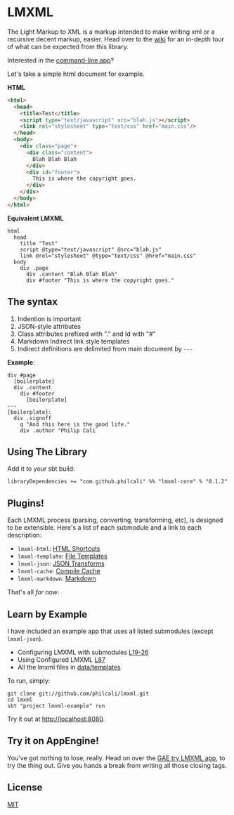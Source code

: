 # LMXML

The Light Markup to XML is a markup intended to make writing
xml or a recursive decent markup, easier. Head over to the
[wiki](https://github.com/philcali/lmxml/wiki) for an in-depth
tour of what can be expected from this library.

Interested in the [command-line app](https://github.com/philcali/lmxml/tree/master/app)?

Let's take a simple html document for example.

__HTML__

```html
<html>
  <head>
    <title>Test</title>
    <script type="text/javascript" src="blah.js"></script>
    <link rel="stylesheet" type="text/css" href="main.css"/>
  </head>
  <body>
    <div class="page">
      <div class="content">
        Blah Blah Blah
      </div>
      <div id="footer">
        This is where the copyright goes.
      </div>
    </div>
  </body>
</html>
```

__Equivalent LMXML__

```
html
  head
    title "Test"
    script @type="text/javascript" @src="blah.js"
    link @rel="stylesheet" @type="text/css" @href="main.css"
  body
    div .page
      div .content "Blah Blah Blah"
      div #footer "This is where the copyright goes."
```

## The syntax

1. Indention is important
2. JSON-style attributes
3. Class attributes prefixed with "." and Id with "#"
4. Markdown Indirect link style templates
5. Indirect definitions are delimited from main document by `---`

__Example__:

```
div #page
  [boilerplate]
  div .content
    div #footer
      [boilerplate]
---
[boilerplate]:
  div .signoff
    q "And this here is the good life."
    div .author "Philip Cali
```

## Using The Library

Add it to your sbt build:

```
libraryDependencies += "com.github.philcali" %% "lmxml-core" % "0.1.2"
```

## Plugins!

Each LMXML process (parsing, converting, transforming, etc), is
designed to be extensible. Here's a list of each submodule and a link
to each description:

- `lmxml-html`: [HTML Shortcuts](https://github.com/philcali/lmxml/wiki/HTML-Shortcuts)
- `lmxml-template`: [File Templates](https://github.com/philcali/lmxml/wiki/File-Templates)
- `lmxml-json`: [JSON Transforms](https://github.com/philcali/lmxml/wiki/JSON-Transforms)
- `lmxml-cache`: [Compile Cache](https://github.com/philcali/lmxml/wiki/Compile-Cache)
- `lmxml-markdown`: [Markdown](https://github.com/philcali/lmxml/wiki/Markdown-Integration)

That's all _for now_.

## Learn by Example

I have included an example app that uses all listed submodules (except `lmxml-json`).

- Configuring LMXML with submodules [L19-26](https://github.com/philcali/lmxml/blob/master/example/src/main/scala/server.scala#L19)
- Using Configured LMXML [L87](https://github.com/philcali/lmxml/blob/master/example/src/main/scala/server.scala#L87)
- All the lmxml files in [data/templates](https://github.com/philcali/lmxml/tree/master/example/data/templates)

To run, simply:

```
git clone git://github.com/philcali/lmxml.git
cd lmxml
sbt "project lmxml-example" run
```

Try it out at [http://localhost:8080](http://localhost:8080).

## Try it on AppEngine!

You've got nothing to lose, really. Head on over the [GAE try LMXML app][try-lmxml],
to try the thing out. Give you hands a break from writing all those closing
tags.

## License

[MIT]

[MIT]: https://github.com/philcali/lmxml/blob/master/LICENSE
[try-lmxml]: http://try-lmxml.appspot.com/
